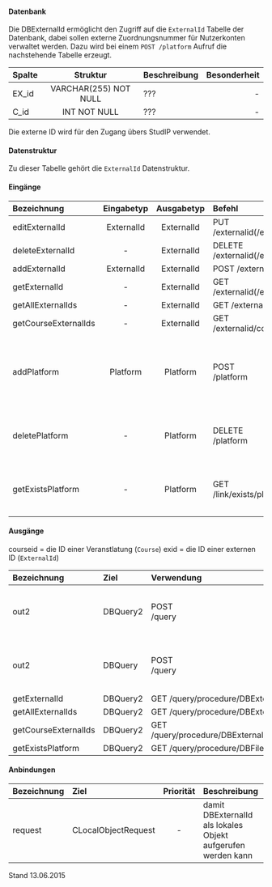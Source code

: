 #### Datenbank
Die DBExternalId ermöglicht den Zugriff auf die `ExternalId` Tabelle der Datenbank, dabei sollen
externe Zuordnungsnummer für Nutzerkonten verwaltet werden.
Dazu wird bei einem `POST /platform` Aufruf die nachstehende Tabelle erzeugt.

| Spalte        | Struktur  | Beschreibung | Besonderheit |
| :------       |:---------:| :------------| -----------: |
|EX_id|VARCHAR(255) NOT NULL| ??? |-|
|C_id|INT NOT NULL| ??? |-|

Die externe ID wird für den Zugang übers StudIP verwendet.

#### Datenstruktur
Zu dieser Tabelle gehört die `ExternalId` Datenstruktur.

#### Eingänge
| Bezeichnung  | Eingabetyp  | Ausgabetyp | Befehl | Beschreibung |
| :----------- |:-----------:| :---------:| :----- | :----------- |
|editExternalId|ExternalId|ExternalId|PUT /externalid(/externalid)/:exid| ??? |
|deleteExternalId|-|ExternalId|DELETE /externalid(/externalid)/:exid| ??? |
|addExternalId|ExternalId|ExternalId|POST /externalid| ??? |
|getExternalId|-|ExternalId|GET /externalid(/externalid)/:exid| ??? |
|getAllExternalIds|-|ExternalId|GET /externalid(/externalid)| ??? |
|getCourseExternalIds|-|ExternalId|GET /externalid/course/:courseid| ??? |
|addPlatform|Platform|Platform|POST<br>/platform|installiert dies zugehörige Tabelle und die Prozeduren für diese Plattform|
|deletePlatform|-|Platform|DELETE<br>/platform|entfernt die Tabelle und Prozeduren aus der Plattform|
|getExistsPlatform|-|Platform|GET<br>/link/exists/platform| prüft, ob die Tabelle und die Prozeduren existieren |

#### Ausgänge
courseid = die ID einer Veranstlatung (`Course`)
exid = die ID einer externen ID (`ExternalId`)

| Bezeichnung  | Ziel  | Verwendung | Beschreibung |
| :----------- |:----- | :--------- | :----------- |
|out2|DBQuery2|POST<br>/query| wird für EDIT, DELETE und POST SQL-Templates verwendet |
|out2|DBQuery|POST<br>/query| wird für EDIT, DELETE und POST SQL-Templates verwendet |
|getExternalId|DBQuery2|GET /query/procedure/DBExternalIdGetExternalId/:exid| ??? |
|getAllExternalIds|DBQuery2|GET /query/procedure/DBExternalIdGetAllExternalIds| ??? |
|getCourseExternalIds|DBQuery2|GET /query/procedure/DBExternalIdGetCourseExternalIds/:courseid| ??? |
|getExistsPlatform|DBQuery2|GET /query/procedure/DBFileGetExistsPlatform| Prozeduraufruf |

#### Anbindungen
| Bezeichnung  | Ziel  | Priorität | Beschreibung |
| :----------- |:----- | :--------:| :------------|
|request|CLocalObjectRequest|-| damit DBExternalId als lokales Objekt aufgerufen werden kann |

Stand 13.06.2015